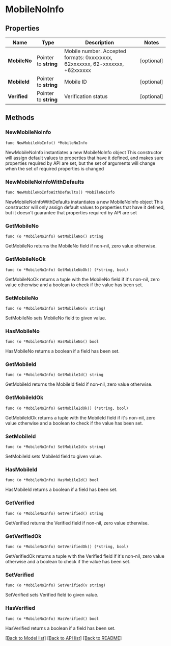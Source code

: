 # MobileNoInfo

## Properties

Name | Type | Description | Notes
------------ | ------------- | ------------- | -------------
**MobileNo** | Pointer to **string** | Mobile number. Accepted formats: 0xxxxxxxx, 62xxxxxxx, 62-xxxxxxx, +62xxxxxx | [optional] 
**MobileId** | Pointer to **string** | Mobile ID | [optional] 
**Verified** | Pointer to **string** | Verification status | [optional] 

## Methods

### NewMobileNoInfo

`func NewMobileNoInfo() *MobileNoInfo`

NewMobileNoInfo instantiates a new MobileNoInfo object
This constructor will assign default values to properties that have it defined,
and makes sure properties required by API are set, but the set of arguments
will change when the set of required properties is changed

### NewMobileNoInfoWithDefaults

`func NewMobileNoInfoWithDefaults() *MobileNoInfo`

NewMobileNoInfoWithDefaults instantiates a new MobileNoInfo object
This constructor will only assign default values to properties that have it defined,
but it doesn't guarantee that properties required by API are set

### GetMobileNo

`func (o *MobileNoInfo) GetMobileNo() string`

GetMobileNo returns the MobileNo field if non-nil, zero value otherwise.

### GetMobileNoOk

`func (o *MobileNoInfo) GetMobileNoOk() (*string, bool)`

GetMobileNoOk returns a tuple with the MobileNo field if it's non-nil, zero value otherwise
and a boolean to check if the value has been set.

### SetMobileNo

`func (o *MobileNoInfo) SetMobileNo(v string)`

SetMobileNo sets MobileNo field to given value.

### HasMobileNo

`func (o *MobileNoInfo) HasMobileNo() bool`

HasMobileNo returns a boolean if a field has been set.

### GetMobileId

`func (o *MobileNoInfo) GetMobileId() string`

GetMobileId returns the MobileId field if non-nil, zero value otherwise.

### GetMobileIdOk

`func (o *MobileNoInfo) GetMobileIdOk() (*string, bool)`

GetMobileIdOk returns a tuple with the MobileId field if it's non-nil, zero value otherwise
and a boolean to check if the value has been set.

### SetMobileId

`func (o *MobileNoInfo) SetMobileId(v string)`

SetMobileId sets MobileId field to given value.

### HasMobileId

`func (o *MobileNoInfo) HasMobileId() bool`

HasMobileId returns a boolean if a field has been set.

### GetVerified

`func (o *MobileNoInfo) GetVerified() string`

GetVerified returns the Verified field if non-nil, zero value otherwise.

### GetVerifiedOk

`func (o *MobileNoInfo) GetVerifiedOk() (*string, bool)`

GetVerifiedOk returns a tuple with the Verified field if it's non-nil, zero value otherwise
and a boolean to check if the value has been set.

### SetVerified

`func (o *MobileNoInfo) SetVerified(v string)`

SetVerified sets Verified field to given value.

### HasVerified

`func (o *MobileNoInfo) HasVerified() bool`

HasVerified returns a boolean if a field has been set.


[[Back to Model list]](../README.md#documentation-for-models) [[Back to API list]](../README.md#documentation-for-api-endpoints) [[Back to README]](../README.md)


